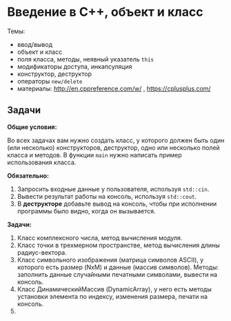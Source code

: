 
# Введение в С++, объект и класс

Темы:
* ввод/вывод
* объект и класс
* поля класса, методы, неявный указатель `this`
* модификаторы доступа, инкапсуляция
* конструктор, деструктор
* операторы `new/delete`
* материалы: http://en.cppreference.com/w/ , https://cplusplus.com/

## Задачи

**Общие условия:**

Во всех задачах вам нужно создать класс, у которого должен быть один (или несколько) конструкторов, деструктор, одно или несколько полей класса и методов. В функции `main` нужно написать пример использования класса. 

**Обязательно:**

1. Запросить входные данные у пользователя, используя `std::cin`.
2. Вывести результат работы на консоль, используя `std::cout`.
3. В **деструкторе** добавьте вывод на консоль, чтобы при исполнении программы было видно, когда он вызывается.

**Задачи:**

1. Класс комплексного числа, метод вычисления модуля.
2. Класс точки в трехмерном пространстве, метод вычисления длины радиус-вектора.
3. Класс символьного изображения (матрица символов ASCII), у которого есть размер (NxM) и данные (массив символов). Методы: заполнить данные случайными печатными символами, вывести на консоль.
4. Класс ДинамическийМассив (DynamicArray), у него есть методы установки элемента по индексу, изменения размера, печати на консоль.
5. 
